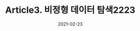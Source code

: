 ---
title:  "Article3. 비정형 데이터 탐색2223"

categories:
  - 빅데이터 분석 기사
tags: 
  - Part2. 빅데이터 탐색
  - Chapter2. 데이터 탐색
  - Section2. 고급 데이터 탐색
  - Article3. 비정형 데이터 탐색

toc: true
toc_sticky: true
 
date: 2021-02-23
last_modified_at: 2021-02-25
---